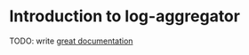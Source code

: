 # Introduction to log-aggregator

TODO: write [great documentation](http://jacobian.org/writing/what-to-write/)
